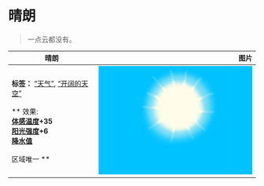 # 晴朗  
> 一点云都没有。  
  
  晴朗  |   图片   
 ----  |  ----:   
 **标签：**	[“天气”](tag_Weather.md), [“开阔的天空”](tag_OpenSky.md)<br><br>** 效果: **<br>[体感温度](TemperaturePerceived.md)+35<br>[阳光强度](SunStrength.md)+6<br>[降水值](RainValue.md)<br><br>** 区域唯一 **  |  ![](Sprite/WeatherClear_0.png)   
  
